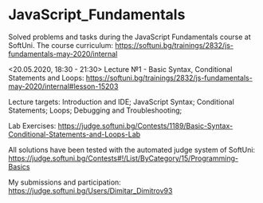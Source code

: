 # JavaScript_Fundamentals
 Solved problems and tasks during the JavaScript Fundamentals course at SoftUni. The course curriculum: https://softuni.bg/trainings/2832/js-fundamentals-may-2020/internal
 
 <20.05.2020, 18:30 - 21:30> Lecture №1 - Basic Syntax, Conditional Statements and Loops:
 https://softuni.bg/trainings/2832/js-fundamentals-may-2020/internal#lesson-15203

 Lecture targets:
 Introduction and IDE;
 JavaScript Syntax;
 Conditional Statements;
 Loops;
 Debugging and Troubleshooting;

 Lab Exercises:
 https://judge.softuni.bg/Contests/1189/Basic-Syntax-Conditional-Statements-and-Loops-Lab

 All solutions have been tested with the automated judge system of SoftUni:
 https://judge.softuni.bg/Contests#!/List/ByCategory/15/Programming-Basics

 My submissions and participation:
 https://judge.softuni.bg/Users/Dimitar_Dimitrov93
